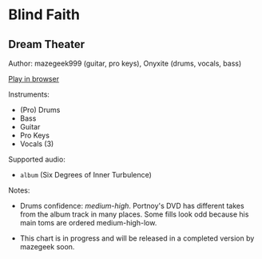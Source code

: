 # Blind Faith

## Dream Theater

Author: mazegeek999 (guitar, pro keys), Onyxite (drums, vocals, bass)

[Play in browser](http://pages.cs.wisc.edu/~tolly/customs/?title=blind-faith&artist=dream-theater)

Instruments:

  * (Pro) Drums
  * Bass
  * Guitar
  * Pro Keys
  * Vocals (3)

Supported audio:

  * `album` (Six Degrees of Inner Turbulence)

Notes:

  * Drums confidence: *medium-high*. Portnoy's DVD has different takes from the album track in many places. Some fills look odd because his main toms are ordered medium-high-low.

  * This chart is in progress and will be released in a completed version by mazegeek soon.

